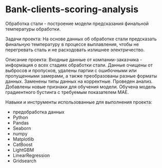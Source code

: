 # Bank-clients-scoring-analysis
Обработка стали - построение модели предсказания финальной температуры обработки.

Задачи проекта: 
На основе данных об обработке стали предсказать финальную температуру в процессе выплавления, чтобы не перегревать сталь и не расходовать излишнее электричество.

Описание проекта:
Входные данные от компании-заказчика - информация о всех стадиях обработки стали. 
Данные очищены от выбросов и пропусков, удалены партии с ошибочными или пропущенными замерами, а также преобразованы разные форматы данных. Заменены типы данных на корректные.  Проведен анализ. 
Добавлены новые признаки для обучения модели. 
Обучена модель градиентного бустинга с требуемым показателем МАЕ.


Навыки и инструменты использованные для выполнения проекта:
- предобработка данных
- Python
- Pandas
- Seaborn
- numpy
- Matplotlib
- CatBoost
- LightGBM
- LinearRegression
- Gridsearch
